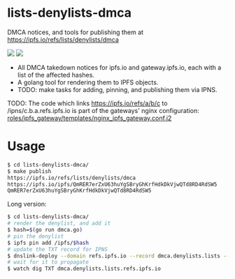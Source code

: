 # lists-denylists-dmca

DMCA notices, and tools for publishing them
at https://ipfs.io/refs/lists/denylists/dmca

[![](https://img.shields.io/badge/project-IPFS-blue.svg?style=flat-square)](http://ipfs.io/) [![](https://img.shields.io/badge/freenode-%23ipfs-blue.svg?style=flat-square)](http://webchat.freenode.net/?channels=%23ipfs)

- All DMCA takedown notices for ipfs.io and gateway.ipfs.io,
  each with a list of the affected hashes.
- A golang tool for rendering them to IPFS objects.
- TODO: make tasks for adding, pinning, and publishing them via IPNS.

TODO: The code which links https://ipfs.io/refs/a/b/c to /ipns/c.b.a.refs.ipfs.io
is part of the gateways' nginx configuration:
[roles/ipfs_gateway/templates/nginx_ipfs_gateway.conf.j2](https://github.com/ipfs/infrastructure/blob/master/solarnet/roles/ipfs_gateway/templates/nginx_ipfs_gateway.conf.j2)

# Usage

```sh
$ cd lists-denylists-dmca/
$ make publish
https://ipfs.io/refs/lists/denylists/dmca
https://ipfs.io/ipfs/QmRER7erZxU63huYgSBryGhKrfHdkDkVjwQTd8RD4RdSW5
QmRER7erZxU63huYgSBryGhKrfHdkDkVjwQTd8RD4RdSW5
```

Long version:

```sh
$ cd lists-denylists-dmca/
# render the denylist, and add it
$ hash=$(go run dmca.go)
# pin the denylist
$ ipfs pin add /ipfs/$hash
# update the TXT record for IPNS
$ dnslink-deploy --domain refs.ipfs.io --record dmca.denylists.lists --path /ipfs/$hash
# wait for it to propagate
$ watch dig TXT dmca.denylists.lists.refs.ipfs.io
```
